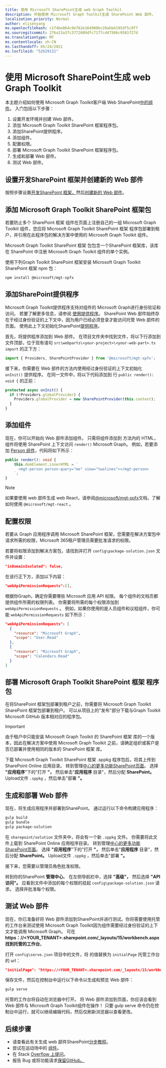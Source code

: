 ```yaml
---
title: 使用 Microsoft SharePoint生成 web Graph Toolkit
description: 开始使用 Microsoft Graph Toolkit生成 SharePoint Web 部件。
localization_priority: Normal
author: elisenyang
ms.openlocfilehash: c1f4be864c9e762e164980bc20abb4195df5c9f7
ms.sourcegitcommit: 276a13a37c3772689dfc71f7cd47586c9581f27d
ms.translationtype: MT
ms.contentlocale: zh-CN
ms.lasthandoff: 05/24/2021
ms.locfileid: "52629131"
---
```

# <a name="build-a-sharepoint-web-part-with-the-microsoft-graph-toolkit"></a>使用 Microsoft SharePoint生成 web Graph Toolkit

本主题介绍如何使用 Microsoft Graph Toolkit客户端 Web SharePoint[中的组件](/sharepoint/dev/spfx/web-parts/overview-client-side-web-parts)。 入门包括以下步骤：

1. 设置开发环境并创建 Web 部件。
1. 添加 Microsoft Graph Toolkit SharePoint 框架程序包。
1. 添加SharePoint提供程序。
1. 添加组件。
1. 配置权限。
1. 部署 Microsoft Graph Toolkit SharePoint 框架程序包。
1. 生成和部署 Web 部件。
1. 测试 Web 部件。

## <a name="set-up-your-sharepoint-framework-development-environment-and-create-a-new-web-part"></a>设置开发SharePoint 框架并创建新的 Web 部件

按照步骤设置[开发SharePoint 框架，](/sharepoint/dev/spfx/set-up-your-development-environment)然后[创建新的 Web 部件](/sharepoint/dev/spfx/web-parts/get-started/build-a-hello-world-web-part)。

## <a name="add-the-microsoft-graph-toolkit-sharepoint-framework-package"></a>添加 Microsoft Graph Toolkit SharePoint 框架包

若要防止多个 SharePoint 框架 组件在页面上注册自己的一组 Microsoft Graph Toolkit 组件，您应将 Microsoft Graph Toolkit SharePoint 框架 程序包部署到租户，并引用在此程序包的解决方案中使用的 Microsoft Graph Toolkit 组件。

Microsoft Graph Toolkit SharePoint 框架 包包含一个SharePoint 框架库，该库在 SharePoint 中注册 Microsoft Graph Toolkit 组件的单个实例。

使用下列Graph Toolkit SharePoint 框架安装 Microsoft Graph Toolkit SharePoint 框架 npm 包：

```bash
npm install @microsoft/mgt-spfx
```

## <a name="add-the-sharepoint-provider"></a>添加SharePoint提供程序

Microsoft Graph Toolkit提供程序支持对组件的 Microsoft Graph进行身份验证和访问。 若要了解更多信息，请参阅 [使用提供程序](../providers/providers.md)。 SharePoint Web 部件始终存在于经过身份验证的上下文中，因为用户已经必须登录才能访问托管 Web 部件的页面。 使用此上下文初始化SharePoint[提供程序](../providers/sharepoint.md)。

首先，将提供程序添加到 Web 部件。 在项目文件夹中找到文件，将以下行添加到文件顶部，位于现有语句 `src\webparts\<your-project>\<your-web-part>.ts` `import` 的正下方：

```ts
import { Providers, SharePointProvider } from '@microsoft/mgt-spfx';
```

接下来，你需要在 Web 部件的方法内使用经过身份验证的上下文初始化 `onInit()` 提供程序。 在同一文件中，将以下代码添加到 行 `public render(): void {` 的正前：

```ts
protected async onInit() {
  if (!Providers.globalProvider) {
    Providers.globalProvider = new SharePointProvider(this.context);
  }
}
```

## <a name="add-components"></a>添加组件

现在，你可以开始向 Web 部件添加组件。 只需将组件添加到 方法内的 HTML，组件将使用 SharePoint 上下文访问 `render()` Microsoft Graph。 例如，若要添加 [Person 组件](../components/person.md)，代码将如下所示：

```ts
public render(): void {
    this.domElement.innerHTML = `
      <mgt-person person-query="me" view="twolines"></mgt-person>
    `;
}
```

>[!NOTE]
> 如果要使用 web 部件生成 web React，请参阅[@microsoft/mgt-spfx](./mgt-spfx.md#react)文档，了解如何使用 `@microsoft/mgt-react` 。

## <a name="configure-permissions"></a>配置权限

若要从 Graph 应用程序调用 Microsoft SharePoint 框架，您需要在解决方案包中请求所需的权限，Microsoft 365租户管理员需要批准请求的权限。

若要将权限添加到解决方案包，请找到并打开 `config\package-solution.json` 文件并设置：

```json
"isDomainIsolated": false,
```

在该行正下方，添加以下内容：

```json
"webApiPermissionRequests":[],
```

根据你Graph，确定你需要哪些 Microsoft 应用 API 权限。 每个组件的文档页都提供组件所需的权限列表。 你需要将所需的每个权限添加到 `webApiPermissionRequests` 。 例如，如果你使用的是人员组件和议程组件，你可能 `webApiPermissionRequests` 如下所示：

```json
"webApiPermissionRequests": [
  {
    "resource": "Microsoft Graph",
    "scope": "User.Read"
  },
  {
    "resource": "Microsoft Graph",
    "scope": "Calendars.Read"
  }
]
```

## <a name="deploy-the-microsoft-graph-toolkit-sharepoint-framework-package"></a>部署 Microsoft Graph Toolkit SharePoint 框架 程序包

在将SharePoint 框架包部署到租户之前，你需要将 Microsoft Graph Toolkit SharePoint 框架包部署到租户。 可以从项目上的"发布"部分下载与Graph Toolkit Microsoft GitHub 版本相对应的程序包。 [](https://github.com/microsoftgraph/microsoft-graph-toolkit/releases)

>[!IMPORTANT]
>由于租户中只能安装 Microsoft Graph Toolkit 的 SharePoint 框架 库的一个版本，因此在解决方案中使用 Microsoft Graph Toolkit 之前，请确定组织或客户是否已部署并使用相同的版本的 SharePoint 框架 库。

下载 Microsoft Graph Toolkit SharePoint 框架 .sppkg 程序包后，将其上传到 SharePoint Online 应用目录。 转到管理[中心的更多功能SharePoint页面](https://admin.microsoft.com/sharepoint?page=classicfeatures&modern=true)。 选择 **"应用程序**"下的"打开 **"，** 然后单击"**应用程序** 目录"，然后分配 **SharePoint。** Upload文件 `.sppkg` ，然后单击"部署 **"。**

## <a name="build-and-deploy-your-web-part"></a>生成和部署 Web 部件

现在，将生成应用程序并部署到SharePoint。 通过运行以下命令构建应用程序：

```bash
gulp build
gulp bundle
gulp package-solution
```

在 `sharepoint/solution` 文件夹中，将会有一个新 `.sppkg` 文件。 你需要将此文件上载到 SharePoint Online 应用程序目录。 转到管理[中心的更多功能SharePoint页面](https://admin.microsoft.com/sharepoint?page=classicfeatures&modern=true)。 选择 **"应用程序**"下的"打开 **"，** 然后单击"**应用程序** 目录"，然后分配 **SharePoint。** Upload文件 `.sppkg` ，然后单击"部署 **"。**

接下来，您需要以管理员角色批准权限。

转到你的SharePoint **管理中心**。 在左侧导航栏中，选择 **"高级"，** 然后选择 **"API 访问"。** 应看到文件中添加的每个权限的挂起 `config\package-solution.json` 请求。 选择并批准每个权限。

## <a name="test-your-web-part"></a>测试 Web 部件

现在，你已准备好将 Web 部件添加到SharePoint并进行测试。你将需要使用托管的工作台来测试使用 Microsoft Graph Toolkit因为组件需要经过身份验证的上下文才能调用 Microsoft Graph。 可在 **https：//<YOUR_TENANT>.sharepoint.com/_layouts/15/workbench.aspx 找到托管的工作台**。

打开 `config\serve.json` 项目中的文件，将 的值替换为 `initialPage` 托管工作台的 url：
```json
"initialPage": "https://<YOUR_TENANT>.sharepoint.com/_layouts/15/workbench.aspx",
```
保存文件，然后在控制台中运行以下命令以生成和预览 Web 部件：

```bash
gulp serve
```

托管的工作台将自动在浏览器中打开。 将 Web 部件添加到页面，你应该会看到 Web 部件与 Microsoft Graph Toolkit组件在操作！ 只要 gulp serve 命令仍在控制台中运行，就可以继续编辑代码，然后仅刷新浏览器以查看更改。

## <a name="next-steps"></a>后续步骤
- 请查看此有关生成 web 部件SharePoint[分步教程](https://developer.microsoft.com/graph/blogs/a-lap-around-microsoft-graph-toolkit-day-9-microsoft-graph-toolkit-sharepoint-provider/)。
- 尝试在运动场中的 [组件](https://mgt.dev)。
- 在 Stack [Overflow 上提问](https://aka.ms/mgt-question)。
- 报告 Bug 或将功能请求[保留GitHub。](https://aka.ms/mgt)
